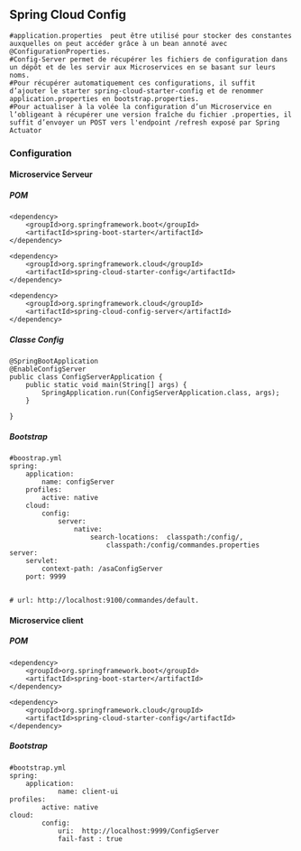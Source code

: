 ## Spring Cloud Config

	#application.properties  peut être utilisé pour stocker des constantes auxquelles on peut accéder grâce à un bean annoté avec  @ConfigurationProperties.
	#Config-Server permet de récupérer les fichiers de configuration dans un dépôt et de les servir aux Microservices en se basant sur leurs noms.
	#Pour récupérer automatiquement ces configurations, il suffit d’ajouter le starter spring-cloud-starter-config et de renommer application.properties en bootstrap.properties.
	#Pour actualiser à la volée la configuration d’un Microservice en l’obligeant à récupérer une version fraîche du fichier .properties, il suffit d’envoyer un POST vers l'endpoint /refresh exposé par Spring Actuator

### Configuration

#### Microservice Serveur

##### POM
	<dependency>
		<groupId>org.springframework.boot</groupId>
		<artifactId>spring-boot-starter</artifactId>
	</dependency>

	<dependency>
		<groupId>org.springframework.cloud</groupId>
		<artifactId>spring-cloud-starter-config</artifactId>
	</dependency>

	<dependency>
		<groupId>org.springframework.cloud</groupId>
		<artifactId>spring-cloud-config-server</artifactId>
	</dependency>

##### Classe Config
	@SpringBootApplication
	@EnableConfigServer
	public class ConfigServerApplication {
		public static void main(String[] args) {
			SpringApplication.run(ConfigServerApplication.class, args);
		}

	}

##### Bootstrap
	#boostrap.yml
	spring:
		application:
			name: configServer
		profiles:
			active: native
		cloud:
			config:
				server:
					native:
						search-locations:  classpath:/config/,
							classpath:/config/commandes.properties
	server:
		servlet:
			context-path: /asaConfigServer
		port: 9999


	# url: http://localhost:9100/commandes/default.

#### Microservice client

##### POM
	<dependency>
		<groupId>org.springframework.boot</groupId>
		<artifactId>spring-boot-starter</artifactId>
	</dependency>

	<dependency>
		<groupId>org.springframework.cloud</groupId>
		<artifactId>spring-cloud-starter-config</artifactId>
	</dependency>

##### Bootstrap
	#bootstrap.yml
	spring:
  		application:
    			name: client-ui
  	profiles:
    		active: native
  	cloud:
    		config:
      			uri:  http://localhost:9999/ConfigServer
      			fail-fast : true


